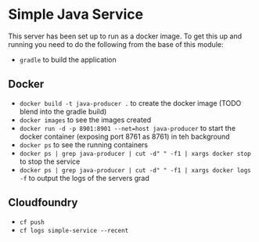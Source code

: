 # Simple Java Service
This server has been set up to run as a docker image.  To get this up and running you need to do the following from the base of this module:
 - `gradle` to build the application
 
## Docker
 - `docker build -t java-producer .` to create the docker image (TODO blend into the gradle build)
 - `docker images` to see the images created
 - `docker run -d -p 8901:8901 --net=host java-producer` to start the docker container (exposing port 8761 as 8761) in teh background
 - `docker ps` to see the running containers
 - `docker ps | grep java-producer | cut -d" " -f1 | xargs docker stop` to stop the service
 - `docker ps | grep java-producer | cut -d" " -f1 | xargs docker logs -f` to output the logs of the servers 
grad

## Cloudfoundry

* `cf push`
* `cf logs simple-service --recent`